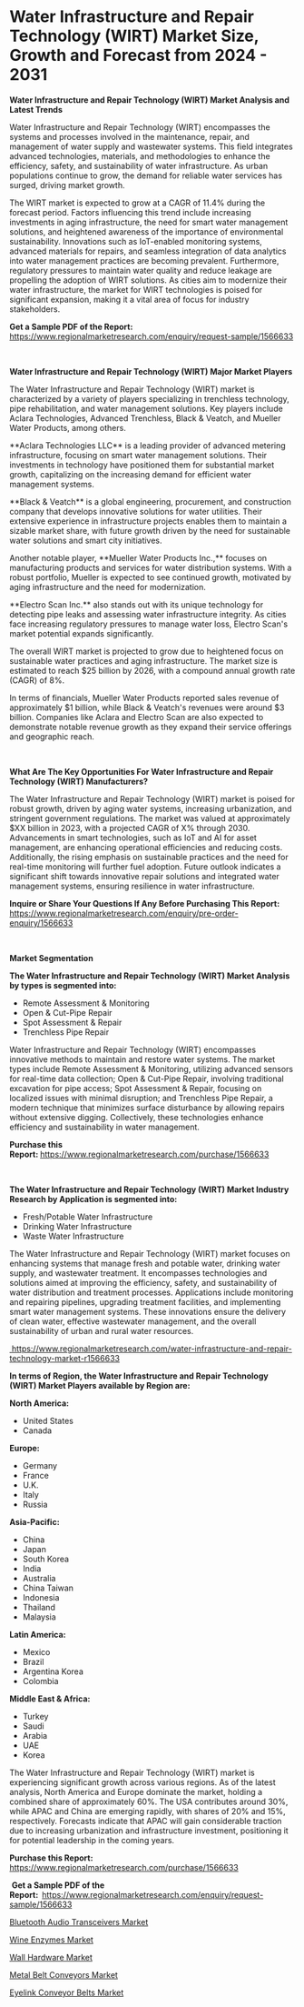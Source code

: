 <p><h1>Water Infrastructure and Repair Technology (WIRT) Market Size, Growth and Forecast from 2024 - 2031</h1></p><p><strong>Water Infrastructure and Repair Technology (WIRT) Market Analysis and Latest Trends</strong></p>
<p><p>Water Infrastructure and Repair Technology (WIRT) encompasses the systems and processes involved in the maintenance, repair, and management of water supply and wastewater systems. This field integrates advanced technologies, materials, and methodologies to enhance the efficiency, safety, and sustainability of water infrastructure. As urban populations continue to grow, the demand for reliable water services has surged, driving market growth.</p><p>The WIRT market is expected to grow at a CAGR of 11.4% during the forecast period. Factors influencing this trend include increasing investments in aging infrastructure, the need for smart water management solutions, and heightened awareness of the importance of environmental sustainability. Innovations such as IoT-enabled monitoring systems, advanced materials for repairs, and seamless integration of data analytics into water management practices are becoming prevalent. Furthermore, regulatory pressures to maintain water quality and reduce leakage are propelling the adoption of WIRT solutions. As cities aim to modernize their water infrastructure, the market for WIRT technologies is poised for significant expansion, making it a vital area of focus for industry stakeholders.</p></p>
<p><strong>Get a Sample PDF of the Report:&nbsp;</strong> <a href="https://www.regionalmarketresearch.com/enquiry/request-sample/1566633">https://www.regionalmarketresearch.com/enquiry/request-sample/1566633</a></p>
<p>&nbsp;</p>
<p><strong>Water Infrastructure and Repair Technology (WIRT) Major Market Players</strong></p>
<p><p>The Water Infrastructure and Repair Technology (WIRT) market is characterized by a variety of players specializing in trenchless technology, pipe rehabilitation, and water management solutions. Key players include Aclara Technologies, Advanced Trenchless, Black & Veatch, and Mueller Water Products, among others.</p><p>**Aclara Technologies LLC** is a leading provider of advanced metering infrastructure, focusing on smart water management solutions. Their investments in technology have positioned them for substantial market growth, capitalizing on the increasing demand for efficient water management systems. </p><p>**Black & Veatch** is a global engineering, procurement, and construction company that develops innovative solutions for water utilities. Their extensive experience in infrastructure projects enables them to maintain a sizable market share, with future growth driven by the need for sustainable water solutions and smart city initiatives.</p><p>Another notable player, **Mueller Water Products Inc.,** focuses on manufacturing products and services for water distribution systems. With a robust portfolio, Mueller is expected to see continued growth, motivated by aging infrastructure and the need for modernization.</p><p>**Electro Scan Inc.** also stands out with its unique technology for detecting pipe leaks and assessing water infrastructure integrity. As cities face increasing regulatory pressures to manage water loss, Electro Scan's market potential expands significantly.</p><p>The overall WIRT market is projected to grow due to heightened focus on sustainable water practices and aging infrastructure. The market size is estimated to reach $25 billion by 2026, with a compound annual growth rate (CAGR) of 8%.</p><p>In terms of financials, Mueller Water Products reported sales revenue of approximately $1 billion, while Black & Veatch's revenues were around $3 billion. Companies like Aclara and Electro Scan are also expected to demonstrate notable revenue growth as they expand their service offerings and geographic reach.</p></p>
<p>&nbsp;</p>
<p><strong>What Are The Key Opportunities For Water Infrastructure and Repair Technology (WIRT) Manufacturers?</strong></p>
<p><p>The Water Infrastructure and Repair Technology (WIRT) market is poised for robust growth, driven by aging water systems, increasing urbanization, and stringent government regulations. The market was valued at approximately $XX billion in 2023, with a projected CAGR of X% through 2030. Advancements in smart technologies, such as IoT and AI for asset management, are enhancing operational efficiencies and reducing costs. Additionally, the rising emphasis on sustainable practices and the need for real-time monitoring will further fuel adoption. Future outlook indicates a significant shift towards innovative repair solutions and integrated water management systems, ensuring resilience in water infrastructure.</p></p>
<p><strong>Inquire or Share Your Questions If Any Before Purchasing This Report:</strong> <a href="https://www.regionalmarketresearch.com/enquiry/pre-order-enquiry/1566633">https://www.regionalmarketresearch.com/enquiry/pre-order-enquiry/1566633</a></p>
<p>&nbsp;</p>
<p><strong>Market Segmentation</strong></p>
<p><strong>The Water Infrastructure and Repair Technology (WIRT) Market Analysis by types is segmented into:</strong></p>
<p><ul><li>Remote Assessment & Monitoring</li><li>Open & Cut-Pipe Repair</li><li>Spot Assessment & Repair</li><li>Trenchless Pipe Repair</li></ul></p>
<p><p>Water Infrastructure and Repair Technology (WIRT) encompasses innovative methods to maintain and restore water systems. The market types include Remote Assessment & Monitoring, utilizing advanced sensors for real-time data collection; Open & Cut-Pipe Repair, involving traditional excavation for pipe access; Spot Assessment & Repair, focusing on localized issues with minimal disruption; and Trenchless Pipe Repair, a modern technique that minimizes surface disturbance by allowing repairs without extensive digging. Collectively, these technologies enhance efficiency and sustainability in water management.</p></p>
<p><strong>Purchase this Report:&nbsp;</strong><a href="https://www.regionalmarketresearch.com/purchase/1566633">https://www.regionalmarketresearch.com/purchase/1566633</a></p>
<p>&nbsp;</p>
<p><strong>The Water Infrastructure and Repair Technology (WIRT) Market Industry Research by Application is segmented into:</strong></p>
<p><ul><li>Fresh/Potable Water Infrastructure</li><li>Drinking Water Infrastructure</li><li>Waste Water Infrastructure</li></ul></p>
<p><p>The Water Infrastructure and Repair Technology (WIRT) market focuses on enhancing systems that manage fresh and potable water, drinking water supply, and wastewater treatment. It encompasses technologies and solutions aimed at improving the efficiency, safety, and sustainability of water distribution and treatment processes. Applications include monitoring and repairing pipelines, upgrading treatment facilities, and implementing smart water management systems. These innovations ensure the delivery of clean water, effective wastewater management, and the overall sustainability of urban and rural water resources.</p></p>
<p><a href="https://www.regionalmarketresearch.com/water-infrastructure-and-repair-technology-market-r1566633">&nbsp;https://www.regionalmarketresearch.com/water-infrastructure-and-repair-technology-market-r1566633</a></p>
<p><strong>In terms of Region, the Water Infrastructure and Repair Technology (WIRT) Market Players available by Region are:</strong></p>
<p>
    <p> <strong> North America: </strong>
        <ul>
            <li>United States</li>
            <li>Canada</li>
        </ul>
        </p> 
    <p> <strong> Europe: </strong>
        <ul>
            <li>Germany</li>
            <li>France</li>
            <li>U.K.</li>
            <li>Italy</li>
            <li>Russia</li>
        </ul>
        </p> 
    <p> <strong> Asia-Pacific: </strong>
        <ul>
            <li>China</li>
            <li>Japan</li>
            <li>South Korea</li>
            <li>India</li>
            <li>Australia</li>
            <li>China Taiwan</li>
            <li>Indonesia</li>
            <li>Thailand</li>
            <li>Malaysia</li>
        </ul>
        </p> 
    <p> <strong> Latin America: </strong>
        <ul>
            <li>Mexico</li>
            <li>Brazil</li>
            <li>Argentina Korea</li>
            <li>Colombia</li>
        </ul>
        </p> 
    <p> <strong> Middle East & Africa: </strong>
        <ul>
            <li>Turkey</li>
            <li>Saudi</li>
            <li>Arabia</li>
            <li>UAE</li>
            <li>Korea</li>
        </ul>
    </p>
    </p>
<p><p>The Water Infrastructure and Repair Technology (WIRT) market is experiencing significant growth across various regions. As of the latest analysis, North America and Europe dominate the market, holding a combined share of approximately 60%. The USA contributes around 30%, while APAC and China are emerging rapidly, with shares of 20% and 15%, respectively. Forecasts indicate that APAC will gain considerable traction due to increasing urbanization and infrastructure investment, positioning it for potential leadership in the coming years.</p></p>
<p><strong>Purchase this Report: </strong><a href="https://www.regionalmarketresearch.com/purchase/1566633">https://www.regionalmarketresearch.com/purchase/1566633</a></p>
<p>&nbsp;<strong>Get a Sample PDF of the Report:&nbsp;&nbsp;</strong><a href="https://www.regionalmarketresearch.com/enquiry/request-sample/1566633">https://www.regionalmarketresearch.com/enquiry/request-sample/1566633</a></p>
<p><strong></strong></p>
<p><p><a href="https://github.com/GenaGaines34/Market-Research-Report-List-1/blob/main/bluetooth-audio-transceivers-market.md">Bluetooth Audio Transceivers Market</a></p><p><a href="https://www.linkedin.com/pulse/wine-enzymes-market-size-growing-cagr-7-report-covers-analysis-qi4ke">Wine Enzymes Market</a></p><p><a href="https://www.linkedin.com/pulse/global-wall-hardware-industry-types-applications-market-p4qse">Wall Hardware Market</a></p><p><a href="https://medium.com/@qarpaiop35/metal-belt-conveyors-industry-forecast-market-shifts-and-strategic-imperatives-2024-2031-02bfc9ea9101">Metal Belt Conveyors Market</a></p><p><a href="https://medium.com/@qarpaiop35/global-eyelink-conveyor-belts-market-trends-insights-into-growth-opportunities-and-challenges-94aa255fc667?postPublishedType=repub">Eyelink Conveyor Belts Market</a></p></p>